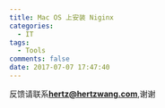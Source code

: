 ```yaml
---
title: Mac OS 上安装 Niginx
categories:
  - IT
tags:
  - Tools
comments: false
date: 2017-07-07 17:47:40
---
```


反馈请联系[**hertz@hertzwang.com**](mailto:hertz@hertzwang.com),谢谢